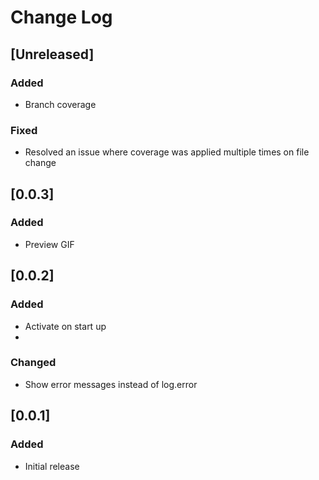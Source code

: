 # Change Log
## [Unreleased]

### Added
- Branch coverage

### Fixed
- Resolved an issue where coverage was applied multiple times on file change

## [0.0.3]

### Added
- Preview GIF

## [0.0.2]

### Added
- Activate on start up
- 
### Changed
- Show error messages instead of log.error

## [0.0.1]

### Added

- Initial release